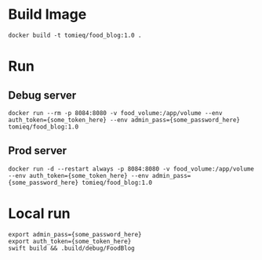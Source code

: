 # Build Image
```
docker build -t tomieq/food_blog:1.0 .
```

# Run
## Debug server
```
docker run --rm -p 8084:8080 -v food_volume:/app/volume --env auth_token={some_token_here} --env admin_pass={some_password_here} tomieq/food_blog:1.0
```
## Prod server
```
docker run -d --restart always -p 8084:8080 -v food_volume:/app/volume --env auth_token={some_token_here} --env admin_pass={some_password_here} tomieq/food_blog:1.0
```
# Local run
```
export admin_pass={some_password_here}
export auth_token={some_token_here}
swift build && .build/debug/FoodBlog
```
